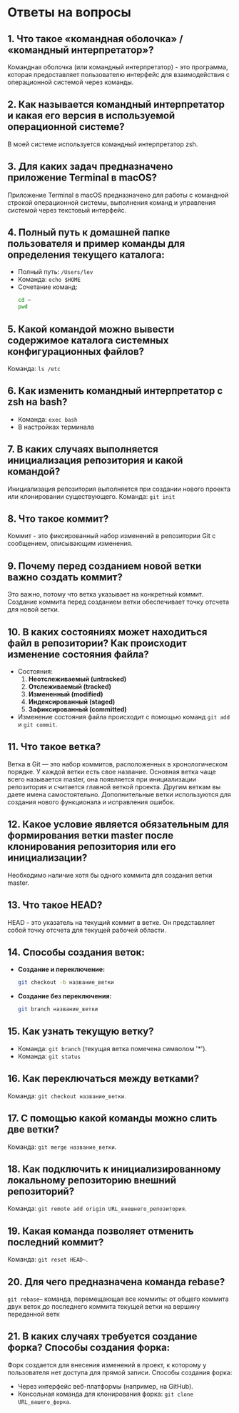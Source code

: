 # Ответы на вопросы

## 1. Что такое «командная оболочка» / «командный интерпретатор»?
Командная оболочка (или командный интерпретатор) - это программа, которая предоставляет пользователю интерфейс для взаимодействия с операционной системой через команды.

## 2. Как называется командный интерпретатор и какая его версия в используемой операционной системе?
В моей системе используется командный интерпретатор zsh.

## 3. Для каких задач предназначено приложение Terminal в macOS?
Приложение Terminal в macOS предназначено для работы с командной строкой операционной системы, выполнения команд и управления системой через текстовый интерфейс.

## 4. Полный путь к домашней папке пользователя и пример команды для определения текущего каталога:
- Полный путь: `/Users/lev`
- Команда: `echo $HOME`
- Сочетание команд:
  ```bash
  cd ~
  pwd
  ```

## 5. Какой командой можно вывести содержимое каталога системных конфигурационных файлов?
Команда: `ls /etc`

## 6. Как изменить командный интерпретатор с zsh на bash?
 - Команда: `exec bash`
 - В настройках терминала

## 7. В каких случаях выполняется инициализация репозитория и какой командой?
Инициализация репозитория выполняется при создании нового проекта или клонировании существующего. Команда: `git init`

## 8. Что такое коммит?
Коммит - это фиксированный набор изменений в репозитории Git с сообщением, описывающим изменения.

## 9. Почему перед созданием новой ветки важно создать коммит?
Это важно, потому что ветка указывает на конкретный коммит. Создание коммита перед созданием ветки обеспечивает точку отсчета для новой ветки.

## 10. В каких состояниях может находиться файл в репозитории? Как происходит изменение состояния файла?
- Состояния: 
  1. **Неотслеживаемый (untracked)**
  2. **Отслеживаемый (tracked)**
  3. **Измененный (modified)**
  4. **Индексированный (staged)**
  5. **Зафиксированный (committed)**
- Изменение состояния файла происходит с помощью команд `git add` и `git commit`.

## 11. Что такое ветка?
Ветка в Git — это набор коммитов, расположенных в хронологическом порядке. У каждой ветки есть свое название. Основная ветка чаще всего называется master, она появляется при инициализации репозитория и считается главной веткой проекта. Другим веткам вы даете имена самостоятельно. Дополнительные ветки используются для создания нового функционала и исправления ошибок.

## 12. Какое условие является обязательным для формирования ветки master после клонирования репозитория или его инициализации?
Необходимо наличие хотя бы одного коммита для создания ветки master.

## 13. Что такое HEAD?
HEAD - это указатель на текущий коммит в ветке. Он представляет собой точку отсчета для текущей рабочей области.

## 14. Способы создания веток:
- **Создание и переключение:**
  ```bash
  git checkout -b название_ветки
  ```
- **Создание без переключения:**
  ```bash
  git branch название_ветки
  ```

## 15. Как узнать текущую ветку?
- Команда: `git branch` (текущая ветка помечена символом '*').
- Команда: `git status`

## 16. Как переключаться между ветками?
Команда: `git checkout название_ветки`.

## 17. С помощью какой команды можно слить две ветки?
Команда: `git merge название_ветки`.

## 18. Как подключить к инициализированному локальному репозиторию внешний репозиторий?
Команда: `git remote add origin URL_внешнего_репозитория`.

## 19. Какая команда позволяет отменить последний коммит?
Команда: `git reset HEAD~`.

## 20. Для чего предназначена команда rebase?
`git rebase`– команда, перемещающая все коммиты: от общего коммита двух веток до последнего коммита текущей ветки на вершину переданной ветк

## 21. В каких случаях требуется создание форка? Способы создания форка:
Форк создается для внесения изменений в проект, к которому у пользователя нет доступа для прямой записи. Способы создания форка:
- Через интерфейс веб-платформы (например, на GitHub).
- Консольная команда для клонирования форка: `git clone URL_вашего_форка`.
